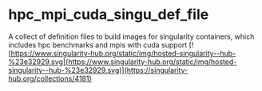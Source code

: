 ﻿# hpc_mpi_cuda_singu_def_file
A collect of definition files to build images for singularity containers, which includes hpc benchmarks and mpis with cuda support 
[![https://www.singularity-hub.org/static/img/hosted-singularity--hub-%23e32929.svg](https://www.singularity-hub.org/static/img/hosted-singularity--hub-%23e32929.svg)](https://singularity-hub.org/collections/4181)
